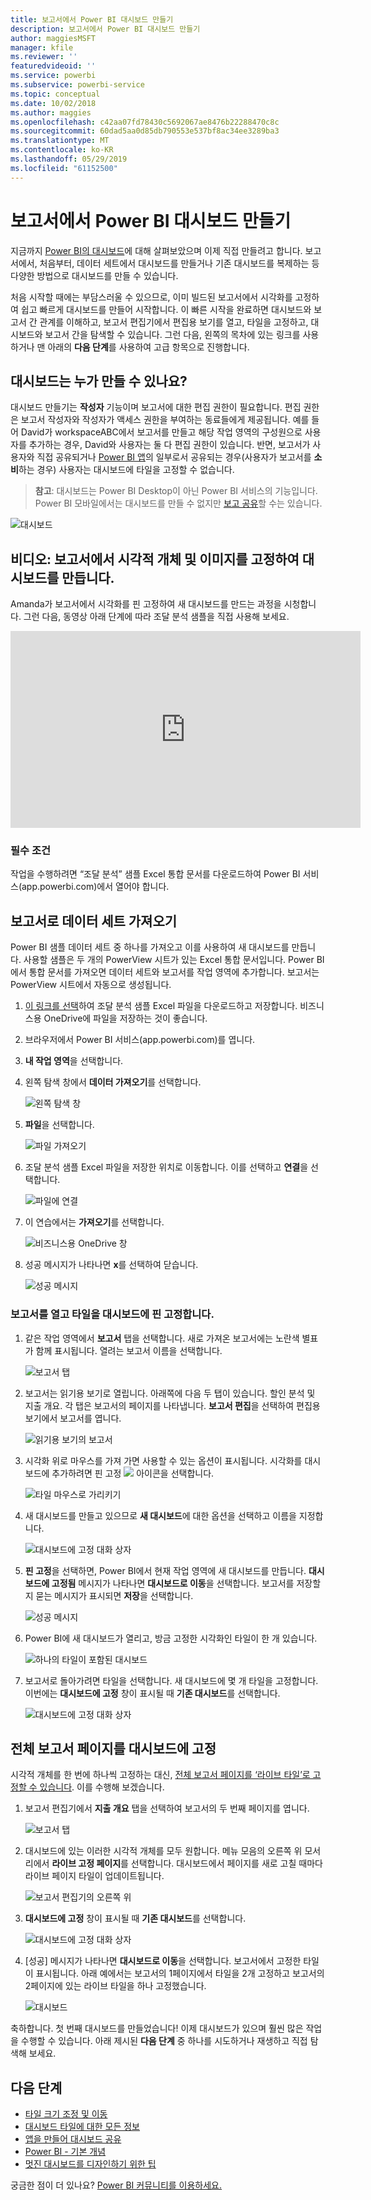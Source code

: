 ```yaml
---
title: 보고서에서 Power BI 대시보드 만들기
description: 보고서에서 Power BI 대시보드 만들기
author: maggiesMSFT
manager: kfile
ms.reviewer: ''
featuredvideoid: ''
ms.service: powerbi
ms.subservice: powerbi-service
ms.topic: conceptual
ms.date: 10/02/2018
ms.author: maggies
ms.openlocfilehash: c42aa07fd78430c5692067ae8476b22288470c8c
ms.sourcegitcommit: 60dad5aa0d85db790553e537bf8ac34ee3289ba3
ms.translationtype: MT
ms.contentlocale: ko-KR
ms.lasthandoff: 05/29/2019
ms.locfileid: "61152500"
---
```

# <a name="create-a-power-bi-dashboard-from-a-report"></a>보고서에서 Power BI 대시보드 만들기
지금까지 [Power BI의 대시보드](service-dashboards.md)에 대해 살펴보았으며 이제 직접 만들려고 합니다. 보고서에서, 처음부터, 데이터 세트에서 대시보드를 만들거나 기존 대시보드를 복제하는 등 다양한 방법으로 대시보드를 만들 수 있습니다.  

처음 시작할 때에는 부담스러울 수 있으므로, 이미 빌드된 보고서에서 시각화를 고정하여 쉽고 빠르게 대시보드를 만들어 시작합니다. 이 빠른 시작을 완료하면 대시보드와 보고서 간 관계를 이해하고, 보고서 편집기에서 편집용 보기를 열고, 타일을 고정하고, 대시보드와 보고서 간을 탐색할 수 있습니다. 그런 다음, 왼쪽의 목차에 있는 링크를 사용하거나 맨 아래의 **다음 단계**를 사용하여 고급 항목으로 진행합니다.

## <a name="who-can-create-a-dashboard"></a>대시보드는 누가 만들 수 있나요?
대시보드 만들기는 **작성자** 기능이며 보고서에 대한 편집 권한이 필요합니다. 편집 권한은 보고서 작성자와 작성자가 액세스 권한을 부여하는 동료들에게 제공됩니다. 예를 들어 David가 workspaceABC에서 보고서를 만들고 해당 작업 영역의 구성원으로 사용자를 추가하는 경우, David와 사용자는 둘 다 편집 권한이 있습니다. 반면, 보고서가 사용자와 직접 공유되거나 [Power BI 앱](service-create-distribute-apps.md)의 일부로서 공유되는 경우(사용자가 보고서를 **소비**하는 경우) 사용자는 대시보드에 타일을 고정할 수 없습니다.

> **참고**: 대시보드는 Power BI Desktop이 아닌 Power BI 서비스의 기능입니다. Power BI 모바일에서는 대시보드를 만들 수 없지만 [보고 공유](consumer/mobile/mobile-apps-view-dashboard.md)할 수는 있습니다.
>
> 

![대시보드](media/service-dashboard-create/power-bi-completed-dashboard-small.png)

## <a name="video-create-a-dashboard-by-pinning-visuals-and-images-from-a-report"></a>비디오: 보고서에서 시각적 개체 및 이미지를 고정하여 대시보드를 만듭니다.
Amanda가 보고서에서 시각화를 핀 고정하여 새 대시보드를 만드는 과정을 시청합니다. 그런 다음, 동영상 아래 단계에 따라 조달 분석 샘플을 직접 사용해 보세요.

<iframe width="560" height="315" src="https://www.youtube.com/embed/lJKgWnvl6bQ" frameborder="0" allowfullscreen></iframe>

### <a name="prerequisites"></a>필수 조건
작업을 수행하려면 “조달 분석” 샘플 Excel 통합 문서를 다운로드하여 Power BI 서비스(app.powerbi.com)에서 열어야 합니다.

## <a name="import-a-dataset-with-a-report"></a>보고서로 데이터 세트 가져오기
Power BI 샘플 데이터 세트 중 하나를 가져오고 이를 사용하여 새 대시보드를 만듭니다. 사용할 샘플은 두 개의 PowerView 시트가 있는 Excel 통합 문서입니다. Power BI에서 통합 문서를 가져오면 데이터 세트와 보고서를 작업 영역에 추가합니다.  보고서는 PowerView 시트에서 자동으로 생성됩니다.

1. [이 링크를 선택](http://go.microsoft.com/fwlink/?LinkId=529784)하여 조달 분석 샘플 Excel 파일을 다운로드하고 저장합니다. 비즈니스용 OneDrive에 파일을 저장하는 것이 좋습니다.
2. 브라우저에서 Power BI 서비스(app.powerbi.com)를 엽니다.
3. **내 작업 영역**을 선택합니다.
4. 왼쪽 탐색 창에서 **데이터 가져오기**를 선택합니다.

    ![왼쪽 탐색 창](media/service-dashboard-create/power-bi-get-data3.png)
5. **파일**을 선택합니다.

   ![파일 가져오기](media/service-dashboard-create/power-bi-select-files.png)
6. 조달 분석 샘플 Excel 파일을 저장한 위치로 이동합니다. 이를 선택하고 **연결**을 선택합니다.

   ![파일에 연결](media/service-dashboard-create/power-bi-connectnew.png)
7. 이 연습에서는 **가져오기**를 선택합니다.

    ![비즈니스용 OneDrive 창](media/service-dashboard-create/power-bi-import.png)
8. 성공 메시지가 나타나면 **x**를 선택하여 닫습니다.

   ![성공 메시지](media/service-dashboard-create/power-bi-view-datasetnew.png)

### <a name="open-the-report-and-pin-some-tiles-to-a-dashboard"></a>보고서를 열고 타일을 대시보드에 핀 고정합니다.
1. 같은 작업 영역에서 **보고서** 탭을 선택합니다. 새로 가져온 보고서에는 노란색 별표가 함께 표시됩니다. 열려는 보고서 이름을 선택합니다.

    ![보고서 탭](media/service-dashboard-create/power-bi-reports.png)
2. 보고서는 읽기용 보기로 열립니다. 아래쪽에 다음 두 탭이 있습니다. 할인 분석 및 지출 개요. 각 탭은 보고서의 페이지를 나타냅니다.
    **보고서 편집**을 선택하여 편집용 보기에서 보고서를 엽니다.

    ![읽기용 보기의 보고서](media/service-dashboard-create/power-bi-reading-view.png)
3. 시각화 위로 마우스를 가져 가면 사용할 수 있는 옵션이 표시됩니다. 시각화를 대시보드에 추가하려면 핀 고정 ![](media/service-dashboard-create/power-bi-pin-icon.png) 아이콘을 선택합니다.

    ![타일 마우스로 가리키기](media/service-dashboard-create/power-bi-hover.png)
4. 새 대시보드를 만들고 있으므로 **새 대시보드**에 대한 옵션을 선택하고 이름을 지정합니다.

   ![대시보드에 고정 대화 상자](media/service-dashboard-create/power-bi-pin-tile.png)
5. **핀 고정**을 선택하면, Power BI에서 현재 작업 영역에 새 대시보드를 만듭니다. **대시보드에 고정됨** 메시지가 나타나면 **대시보드로 이동**을 선택합니다. 보고서를 저장할지 묻는 메시지가 표시되면 **저장**을 선택합니다.

     ![성공 메시지](media/service-dashboard-create/power-bi-pin-success.png)
6. Power BI에 새 대시보드가 열리고, 방금 고정한 시각화인 타일이 한 개 있습니다.

   ![하나의 타일이 포함된 대시보드](media/service-dashboard-create/power-bi-pinned.png)
7. 보고서로 돌아가려면 타일을 선택합니다. 새 대시보드에 몇 개 타일을 고정합니다. 이번에는 **대시보드에 고정** 창이 표시될 때 **기존 대시보드**를 선택합니다.  

   ![대시보드에 고정 대화 상자](media/service-dashboard-create/power-bi-existing-dashboard.png)

## <a name="pin-an-entire-report-page-to-the-dashboard"></a>전체 보고서 페이지를 대시보드에 고정
시각적 개체를 한 번에 하나씩 고정하는 대신, [전체 보고서 페이지를 ‘라이브 타일’로 고정할 수 있습니다](service-dashboard-pin-live-tile-from-report.md).  이를 수행해 보겠습니다.

1. 보고서 편집기에서 **지출 개요** 탭을 선택하여 보고서의 두 번째 페이지를 엽니다.

   ![보고서 탭](media/service-dashboard-create/power-bi-page-tab.png)

2. 대시보드에 있는 이러한 시각적 개체를 모두 원합니다.  메뉴 모음의 오른쪽 위 모서리에서 **라이브 고정 페이지**를 선택합니다. 대시보드에서 페이지를 새로 고칠 때마다 라이브 페이지 타일이 업데이트됩니다.

   ![보고서 편집기의 오른쪽 위](media/service-dashboard-create/power-bi-pin-live.png)

3. **대시보드에 고정** 창이 표시될 때 **기존 대시보드**를 선택합니다.

   ![대시보드에 고정 대화 상자](media/service-dashboard-create/power-bi-pin-live2.png)

4. [성공] 메시지가 나타나면 **대시보드로 이동**을 선택합니다. 보고서에서 고정한 타일이 표시됩니다. 아래 예에서는 보고서의 1페이지에서 타일을 2개 고정하고 보고서의 2페이지에 있는 라이브 타일을 하나 고정했습니다.

   ![대시보드](media/service-dashboard-create/power-bi-dashboard.png)

축하합니다. 첫 번째 대시보드를 만들었습니다! 이제 대시보드가 있으며 훨씬 많은 작업을 수행할 수 있습니다.  아래 제시된 **다음 단계** 중 하나를 시도하거나 재생하고 직접 탐색해 보세요.   

## <a name="next-steps"></a>다음 단계
* [타일 크기 조정 및 이동](service-dashboard-edit-tile.md)
* [대시보드 타일에 대한 모든 정보](service-dashboard-tiles.md)
* [앱을 만들어 대시보드 공유](service-create-workspaces.md)
* [Power BI - 기본 개념](service-basic-concepts.md)
* [멋진 대시보드를 디자인하기 위한 팁](service-dashboards-design-tips.md)

궁금한 점이 더 있나요? [Power BI 커뮤니티를 이용하세요.](http://community.powerbi.com/)
